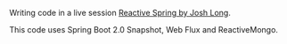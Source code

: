Writing code in a live session [Reactive Spring by Josh Long](https://www.youtube.com/watch?v=zVNIZXf4BG8).

This code uses Spring Boot 2.0 Snapshot, Web Flux and ReactiveMongo.
